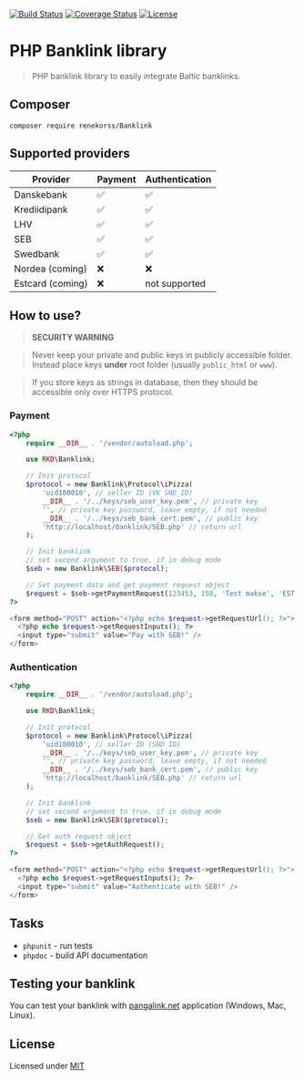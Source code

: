 [![Build Status](https://travis-ci.org/renekorss/Banklink.svg?branch=master)](https://travis-ci.org/renekorss/Banklink) [![Coverage Status](https://coveralls.io/repos/renekorss/Banklink/badge.svg?branch=master&service=github)](https://coveralls.io/github/renekorss/Banklink?branch=master) [![License](http://img.shields.io/badge/license-MIT-blue.svg)](LICENSE)

# PHP Banklink library

> PHP banklink library to easily integrate Baltic banklinks.

## Composer

    composer require renekorss/Banklink

## Supported providers

Provider         | Payment             | Authentication
---------------- | ------------------- | -------------
Danskebank       | :white_check_mark:  | :white_check_mark:
Krediidipank     | :white_check_mark:  | :white_check_mark:
LHV              | :white_check_mark:  | :white_check_mark:
SEB              | :white_check_mark:  | :white_check_mark:
Swedbank         | :white_check_mark:  | :white_check_mark:
Nordea (coming)  | :x:                 | :x:
Estcard (coming) | :x:                 | not supported

## How to use?

> **SECURITY WARNING** 

> Never keep your private and public keys in publicly accessible folder. Instead place keys **under** root folder (usually `public_html` or `www`).

> If you store keys as strings in database, then they should be accessible only over HTTPS protocol.

### Payment

````php
<?php
    require __DIR__ . '/vendor/autoload.php';

    use RKD\Banklink;

    // Init protocol
    $protocol = new Banklink\Protocol\iPizza(
        'uid100010', // seller ID (VK_SND_ID)
        __DIR__ . '/../keys/seb_user_key.pem', // private key
        '', // private key password, leave empty, if not needed
        __DIR__ . '/../keys/seb_bank_cert.pem', // public key
        'http://localhost/banklink/SEB.php' // return url
    );

    // Init banklink
    // set second argument to true, if in debug mode
    $seb = new Banklink\SEB($protocol);

    // Set payment data and get payment request object
    $request = $seb->getPaymentRequest(123453, 150, 'Test makse', 'EST');
?>

<form method="POST" action="<?php echo $request->getRequestUrl(); ?>">
  <?php echo $request->getRequestInputs(); ?>
  <input type="submit" value="Pay with SEB!" />
</form>

````

### Authentication

````php
<?php
    require __DIR__ . '/vendor/autoload.php';

    use RKD\Banklink;

    // Init protocol
    $protocol = new Banklink\Protocol\iPizza(
        'uid100010', // seller ID (SND ID)
        __DIR__ . '/../keys/seb_user_key.pem', // private key
        '', // private key password, leave empty, if not needed
        __DIR__ . '/../keys/seb_bank_cert.pem', // public key
        'http://localhost/banklink/SEB.php' // return url
    );

    // Init banklink
    // set second argument to true, if in debug mode
    $seb = new Banklink\SEB($protocol);

    // Get auth request object
    $request = $seb->getAuthRequest();
?>

<form method="POST" action="<?php echo $request->getRequestUrl(); ?>">
  <?php echo $request->getRequestInputs(); ?>
  <input type="submit" value="Authenticate with SEB!" />
</form>

````

## Tasks

 - `phpunit` - run tests
 - `phpdoc` - build API documentation

## Testing your banklink

You can test your banklink with <a href="http://pangalink.net/" target="_blank">pangalink.net</a> application (Windows, Mac, Linux).

## License

Licensed under [MIT](LICENSE)
